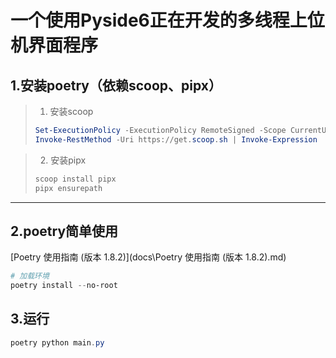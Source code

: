 # 一个使用Pyside6正在开发的多线程上位机界面程序

## 1.安装poetry（依赖scoop、pipx）

> 1. 安装scoop
> 
> ```powershell
> Set-ExecutionPolicy -ExecutionPolicy RemoteSigned -Scope CurrentUser
> Invoke-RestMethod -Uri https://get.scoop.sh | Invoke-Expression
> ```

>   2. 安装pipx
> 
> ```powershell
> scoop install pipx
> pipx ensurepath
> ```

---

## 2.poetry简单使用

[Poetry 使用指南 (版本 1.8.2)](docs\Poetry 使用指南 (版本 1.8.2).md)

```powershell
# 加载环境
poetry install --no-root
```
## 3.运行

```powershell
poetry python main.py
```
